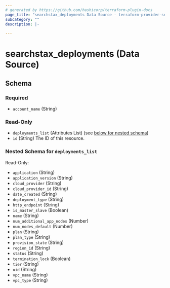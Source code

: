```yaml
---
# generated by https://github.com/hashicorp/terraform-plugin-docs
page_title: "searchstax_deployments Data Source - terraform-provider-searchstax"
subcategory: ""
description: |-
  
---
```


# searchstax_deployments (Data Source)





<!-- schema generated by tfplugindocs -->
## Schema

### Required

- `account_name` (String)

### Read-Only

- `deployments_list` (Attributes List) (see [below for nested schema](#nestedatt--deployments_list))
- `id` (String) The ID of this resource.

<a id="nestedatt--deployments_list"></a>
### Nested Schema for `deployments_list`

Read-Only:

- `application` (String)
- `application_version` (String)
- `cloud_provider` (String)
- `cloud_provider_id` (String)
- `date_created` (String)
- `deployment_type` (String)
- `http_endpoint` (String)
- `is_master_slave` (Boolean)
- `name` (String)
- `num_additional_app_nodes` (Number)
- `num_nodes_default` (Number)
- `plan` (String)
- `plan_type` (String)
- `provision_state` (String)
- `region_id` (String)
- `status` (String)
- `termination_lock` (Boolean)
- `tier` (String)
- `uid` (String)
- `vpc_name` (String)
- `vpc_type` (String)
